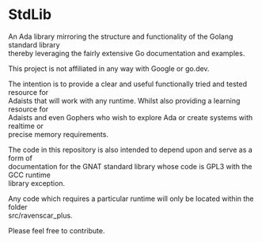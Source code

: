 # StdLib
An Ada library mirroring the structure and functionality of the Golang standard library  
thereby leveraging the fairly extensive Go documentation and examples.

This project is not affiliated in any way with Google or go.dev.

The intention is to provide a clear and useful functionally tried and tested resource for  
Adaists that will work with any runtime. Whilst also providing a learning resource for  
Adaists and even Gophers who wish to explore Ada or create systems with realtime or  
precise memory requirements.

The code in this repository is also intended to depend upon and serve as a form of  
documentation for the GNAT standard library whose code is GPL3 with the GCC runtime  
library exception.

Any code which requires a particular runtime will only be located within the folder  
src/ravenscar_plus. 

Please feel free to contribute.

